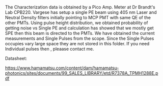 The Characterization data is obtained by a Pico Amp. Meter at Dr Brandt's Lab CPB220. Vargese has setup a single PE beam using 405 nm Laser and Neutral Density filters initially pointing to MCP PMT with same QE of the other PMTs. Using pulse height distribution, we obtained probability of getting noise vs Single PE and calculation has showed that we mostly get SPE then this beam is directed to the PMTs. We have obtained the current measurements and Single Pulses from the scope. Since the Single Pulses occupies vary large space they are not stored in this folder. If you need Individual pulses then , pleaase contact me.

Datasheet:

https://www.hamamatsu.com/content/dam/hamamatsu-photonics/sites/documents/99_SALES_LIBRARY/etd/R7378A_TPMH1288E.pdf
